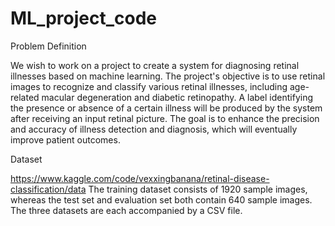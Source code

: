 # ML_project_code

Problem Definition

We wish to work on a project to create a system for diagnosing retinal
illnesses based on machine learning. The project's objective is to use
retinal images to recognize and classify various retinal illnesses, including
age-related macular degeneration and diabetic retinopathy. A label
identifying the presence or absence of a certain illness will be produced by
the system after receiving an input retinal picture. The goal is to enhance
the precision and accuracy of illness detection and diagnosis, which will
eventually improve patient outcomes.

Dataset

https://www.kaggle.com/code/vexxingbanana/retinal-disease-classification/data
The training dataset consists of 1920 sample images, whereas the test set
and evaluation set both contain 640 sample images.
The three datasets are each accompanied by a CSV file.
